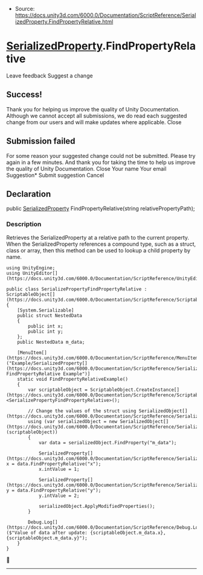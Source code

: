 * Source: https://docs.unity3d.com/6000.0/Documentation/ScriptReference/SerializedProperty.FindPropertyRelative.html

#  [SerializedProperty](https://docs.unity3d.com/6000.0/Documentation/ScriptReference/SerializedProperty.html).FindPropertyRelative
Leave feedback
Suggest a change
## Success!
Thank you for helping us improve the quality of Unity Documentation. Although we cannot accept all submissions, we do read each suggested change from our users and will make updates where applicable.
Close
## Submission failed
For some reason your suggested change could not be submitted. Please <a>try again</a> in a few minutes. And thank you for taking the time to help us improve the quality of Unity Documentation.
Close
Your name Your email Suggestion* Submit suggestion
Cancel
## Declaration
public [SerializedProperty](https://docs.unity3d.com/6000.0/Documentation/ScriptReference/SerializedProperty.html) FindPropertyRelative(string relativePropertyPath); 
### Description
Retrieves the SerializedProperty at a relative path to the current property.
When the SerializedProperty references a compound type, such as a struct, class or array, then this method can be used to lookup a child property by name.
```
using UnityEngine;
using UnityEditor[](https://docs.unity3d.com/6000.0/Documentation/ScriptReference/UnityEditor.html);  
  
public class SerializePropertyFindPropertyRelative : ScriptableObject[](https://docs.unity3d.com/6000.0/Documentation/ScriptReference/ScriptableObject.html)
{
    [System.Serializable]
    public struct NestedData
    {
        public int x;
        public int y;
    };
    public NestedData m_data;  
  
    [MenuItem[](https://docs.unity3d.com/6000.0/Documentation/ScriptReference/MenuItem.html)("Example/SerializedProperty[](https://docs.unity3d.com/6000.0/Documentation/ScriptReference/SerializedProperty.html) FindPropertyRelative Example")]
    static void FindPropertyRelativeExample()
    {
        var scriptableObject = ScriptableObject.CreateInstance[](https://docs.unity3d.com/6000.0/Documentation/ScriptReference/ScriptableObject.CreateInstance.html)<SerializePropertyFindPropertyRelative>();  
  
        // Change the values of the struct using SerializedObject[](https://docs.unity3d.com/6000.0/Documentation/ScriptReference/SerializedObject.html)
        using (var serializedObject = new SerializedObject[](https://docs.unity3d.com/6000.0/Documentation/ScriptReference/SerializedObject.html)(scriptableObject))
        {
            var data = serializedObject.FindProperty("m_data");  
  
            SerializedProperty[](https://docs.unity3d.com/6000.0/Documentation/ScriptReference/SerializedProperty.html) x = data.FindPropertyRelative("x");
            x.intValue = 1;  
  
            SerializedProperty[](https://docs.unity3d.com/6000.0/Documentation/ScriptReference/SerializedProperty.html) y = data.FindPropertyRelative("y");
            y.intValue = 2;  
  
            serializedObject.ApplyModifiedProperties();
        }  
  
        Debug.Log[](https://docs.unity3d.com/6000.0/Documentation/ScriptReference/Debug.Log.html)($"Value of data after update: {scriptableObject.m_data.x}, {scriptableObject.m_data.y}");
    }
}

```

* * *
